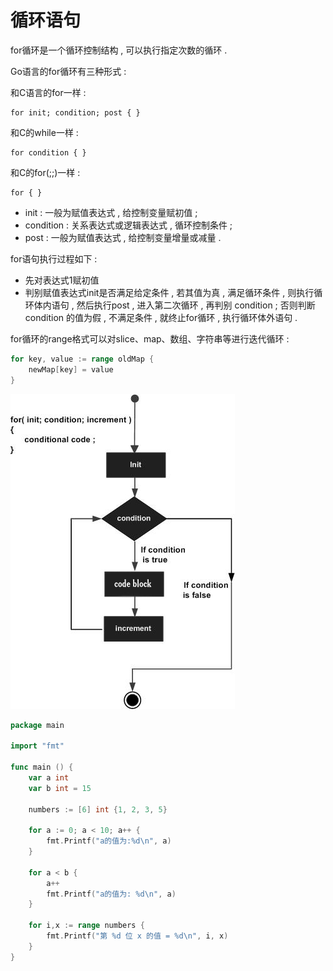 # 循环语句

for循环是一个循环控制结构 , 可以执行指定次数的循环 .

Go语言的for循环有三种形式 :

和C语言的for一样 :

```
for init; condition; post { }
```

和C的while一样 :

```
for condition { }
```

和C的for\(;;\)一样 :

```
for { }
```

* init : 一般为赋值表达式 , 给控制变量赋初值 ; 
* condition : 关系表达式或逻辑表达式 , 循环控制条件 ; 
* post : 一般为赋值表达式 , 给控制变量增量或减量 . 

for语句执行过程如下 :

* 先对表达式1赋初值
* 判别赋值表达式init是否满足给定条件 , 若其值为真 , 满足循环条件 , 则执行循环体内语句 , 然后执行post , 进入第二次循环 , 再判别 condition ; 否则判断 condition 的值为假 , 不满足条件 , 就终止for循环 , 执行循环体外语句 . 

for循环的range格式可以对slice、map、数组、字符串等进行迭代循环 :

```go
for key, value := range oldMap {
    newMap[key] = value
}
```

![](/assets/go-for.png)

```go
package main

import "fmt"

func main () {
	var a int
	var b int = 15

	numbers := [6] int {1, 2, 3, 5}

	for a := 0; a < 10; a++ {
		fmt.Printf("a的值为:%d\n", a)
	}

	for a < b {
		a++
		fmt.Printf("a的值为: %d\n", a)
	}

	for i,x := range numbers {
		fmt.Printf("第 %d 位 x 的值 = %d\n", i, x)
	}
}
```



